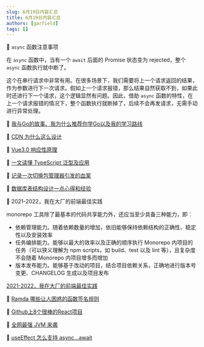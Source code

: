 ```yaml
---
slug: 6月19日内容汇总
title: 6月19日内容汇总
authors: [garfield]
tags: []
---
```


📒 `async` 函数注意事项

在 `async` 函数中，当有一个 `await` 后面的 Promise 状态变为 rejected，整个 `async` 函数执行就中断了。

这个在串行请求中非常有用。在很多场景下，我们需要将上一个请求返回的结果，作为参数进行下一次请求。假如上一个请求报错，那么结果自然获取不到，如果此时还进行下一个请求，这个逻辑显然有问题。因此，借助 `async` 函数的特性，在上一个请求报错的情况下，整个函数执行就断掉了，后续不会再发请求，无需手动进行异常处理。

📒 [我与Go的故事、我为什么推荐你学Go以及我的学习路线](https://mp.weixin.qq.com/s/JkHur9_vKEVIg1hmp4yo0Q)

📒 [CDN 为什么这么设计](https://juejin.cn/post/7108719346947457054)

📒 [Vue3.0 响应性原理](https://mp.weixin.qq.com/s/7JnXUPmYRCYlWZoxop01ZA)

📒 [一文读懂 TypeScript 泛型及应用](https://mp.weixin.qq.com/s/QmPwaX3xuMe6PA3o8VwI0A)

📒 [记录一次切换包管理器引发的血案](https://mp.weixin.qq.com/s/qeWNgqhAxb0_wA4Sqx3HKw)

📒 [数据库表结构设计一点心得和经验](https://juejin.cn/post/7108525565157589005)

📒 2021-2022，我在大厂的前端最佳实践

monorepo 工具除了最基本的代码共享能力外，还应当至少具备三种能力，即：

- 依赖管理能力。随着依赖数量的增加，依旧能够保持依赖结构的正确性、稳定性以及安装效率
- 任务编排能力。能够以最大的效率以及正确的顺序执行 Monorepo 内项目的任务（可以狭义理解为 npm scripts，如 build、test 以及 lint 等），且复杂度不会随着 Monorepo 内项目增多而增加
- 版本发布能力。能够基于改动的项目，结合项目依赖关系，正确地进行版本号变更、CHANGELOG 生成以及项目发布

[2021-2022，我在大厂的前端最佳实践](https://mp.weixin.qq.com/s/AQ8tTMIbxkG98xiMPuttPw)

📒 [Ramda 哪些让人困惑的函数签名规则](https://mp.weixin.qq.com/s/I8WurtOeS_u2d5RAO4dukg)

📒 [Github上8个很棒的React项目](https://mp.weixin.qq.com/s/Iu7PotYFwjXyFPka-So6Qw)

📒 [全网最强 JVM 来袭](https://mp.weixin.qq.com/s/B-HkMjn6dKKw4JFjANjUxQ)

📒 [useEffect 怎么支持 async...await](https://mp.weixin.qq.com/s/iGtIW7Sz9IiX-c7oBWdFEg)
